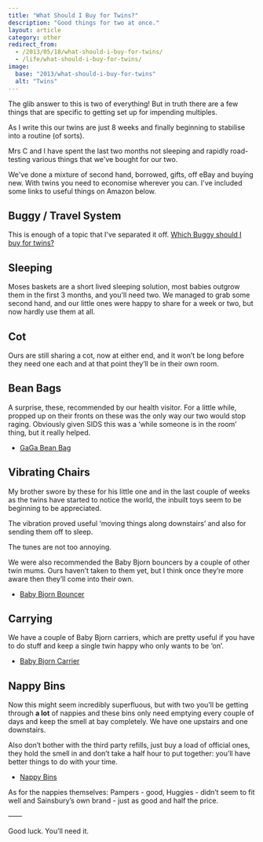 ```yaml
---
title: "What Should I Buy for Twins?"
description: "Good things for two at once."
layout: article
category: other
redirect_from:
  - /2013/05/18/what-should-i-buy-for-twins/
  - /life/what-should-i-buy-for-twins/
image:
  base: "2013/what-should-i-buy-for-twins"
  alt: "Twins"
---
```


The glib answer to this is two of everything! But in truth there are a few things that are specific to getting set up for impending multiples.

As I write this our twins are just 8 weeks and finally beginning to stabilise into a routine (of sorts).

Mrs C and I have spent the last two months not sleeping and rapidly road-testing various things that we've bought for our two.

We've done a mixture of second hand, borrowed, gifts, off eBay and buying new. With twins you need to economise wherever you can. I've included some links to useful things on Amazon below.

## Buggy / Travel System

This is enough of a topic that I've separated it off. [Which Buggy should I buy for twins?](/other/what-buggy-travel-system-should-i-buy-for-twins)

## Sleeping

Moses baskets are a short lived sleeping solution, most babies outgrow them in the first 3 months, and you'll need two. We managed to grab some second hand, and our little ones were happy to share for a week or two, but now hardly use them at all.

## Cot

Ours are still sharing a cot, now at either end, and it won’t be long before they need one each and at that point they’ll be in their own room.

## Bean Bags

A surprise, these, recommended by our health visitor. For a little while, propped up on their fronts on these was the only way our two would stop raging. Obviously given SIDS this was a ‘while someone is in the room’ thing, but it really helped.

- [GaGa Bean Bag](https://www.rucomfybeanbags.co.uk/beanbags/baby-gaga-beanbags.html)

## Vibrating Chairs

My brother swore by these for his little one and in the last couple of weeks as the twins have started to notice the world, the inbuilt toys seem to be beginning to be appreciated.

The vibration proved useful ‘moving things along downstairs’ and also for sending them off to sleep.

The tunes are not too annoying.

We were also recommended the Baby Bjorn bouncers by a couple of other twin mums. Ours haven’t taken to them yet, but I think once they’re more aware then they’ll come into their own.

- [Baby Bjorn Bouncer](https://www.babybjorn.co.uk/baby-bouncers/)

## Carrying

We have a couple of Baby Bjorn carriers, which are pretty useful if you have to do stuff and keep a single twin happy who only wants to be ‘on’.

- [Baby Bjorn Carrier](https://www.babybjorn.co.uk/baby-carriers/baby-carrier-mini/)

## Nappy Bins

Now this might seem incredibly superfluous, but with two you’ll be getting through **a lot** of nappies and these bins only need emptying every couple of days and keep the smell at bay completely. We have one upstairs and one downstairs.

Also don’t bother with the third party refills, just buy a load of official ones, they hold the smell in and don’t take a half hour to put together: you’ll have better things to do with your time.

- [Nappy Bins](https://www.amazon.co.uk/Angelcare-AC2200-Nappy-Disposal-System/dp/B07V7XKJ4Y)

As for the nappies themselves: Pampers - good, Huggies - didn’t seem to fit well and Sainsbury’s own brand - just as good and half the price.

——

Good luck. You’ll need it.
